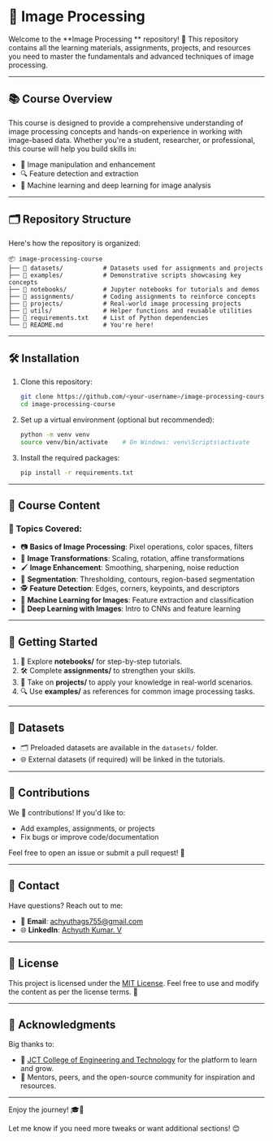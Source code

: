 # 📸 Image Processing  

Welcome to the **Image Processing ** repository! 🎉 This repository contains all the learning materials, assignments, projects, and resources you need to master the fundamentals and advanced techniques of image processing.  

---

## 📚 Course Overview  

This course is designed to provide a comprehensive understanding of image processing concepts and hands-on experience in working with image-based data. Whether you're a student, researcher, or professional, this course will help you build skills in:  
- 🎨 Image manipulation and enhancement  
- 🔍 Feature detection and extraction  
- 🧠 Machine learning and deep learning for image analysis  

---

## 🗂️ Repository Structure  

Here's how the repository is organized:  

```
📦 image-processing-course  
├── 📁 datasets/           # Datasets used for assignments and projects  
├── 📁 examples/           # Demonstrative scripts showcasing key concepts  
├── 📁 notebooks/          # Jupyter notebooks for tutorials and demos  
├── 📁 assignments/        # Coding assignments to reinforce concepts  
├── 📁 projects/           # Real-world image processing projects  
├── 📁 utils/              # Helper functions and reusable utilities  
├── 📄 requirements.txt    # List of Python dependencies  
└── 📄 README.md           # You're here!  
```

---

## 🛠️ Installation  

1. Clone this repository:  
   ```bash  
   git clone https://github.com/<your-username>/image-processing-course.git  
   cd image-processing-course  
   ```  

2. Set up a virtual environment (optional but recommended):  
   ```bash  
   python -m venv venv  
   source venv/bin/activate    # On Windows: venv\Scripts\activate  
   ```  

3. Install the required packages:  
   ```bash  
   pip install -r requirements.txt  
   ```  

---

## 📝 Course Content  

### 🌟 Topics Covered:  
- 📷 **Basics of Image Processing**: Pixel operations, color spaces, filters  
- 🔄 **Image Transformations**: Scaling, rotation, affine transformations  
- 🖌️ **Image Enhancement**: Smoothing, sharpening, noise reduction  
- 🧩 **Segmentation**: Thresholding, contours, region-based segmentation  
- 🕵️ **Feature Detection**: Edges, corners, keypoints, and descriptors  
- 🤖 **Machine Learning for Images**: Feature extraction and classification  
- 🧠 **Deep Learning with Images**: Intro to CNNs and feature learning  

---

## 🚀 Getting Started  

1. 📖 Explore **notebooks/** for step-by-step tutorials.  
2. 🛠️ Complete **assignments/** to strengthen your skills.  
3. 🌟 Take on **projects/** to apply your knowledge in real-world scenarios.  
4. 🔍 Use **examples/** as references for common image processing tasks.  

---

## 📂 Datasets  

- 🗂️ Preloaded datasets are available in the `datasets/` folder.  
- 🌐 External datasets (if required) will be linked in the tutorials.  

---

## 🤝 Contributions  

We 💖 contributions! If you'd like to:  
- Add examples, assignments, or projects  
- Fix bugs or improve code/documentation  

Feel free to open an issue or submit a pull request! 🙌  

---

## 📧 Contact  

Have questions? Reach out to me:  
- 📩 **Email**: [achyuthags755@gmail.com](mailto:achyuthags755@gmail.com)  
- 🌐 **LinkedIn**: [Achyuth Kumar. V](https://www.linkedin.com/in/achyuth-kumar-91ab5324a/)  

---

## 📜 License  

This project is licensed under the [MIT License](LICENSE). Feel free to use and modify the content as per the license terms. 📝  

---

## 🌟 Acknowledgments  

Big thanks to:  
- 🏫 [JCT College of Engineering and Technology](https://jct.ac.in/) for the platform to learn and grow.  
- 🙏 Mentors, peers, and the open-source community for inspiration and resources.  

---  

Enjoy the journey! 🎓🚀  

Let me know if you need more tweaks or want additional sections! 😊
